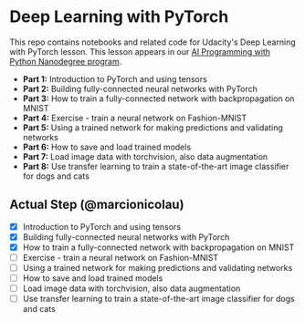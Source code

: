 # Deep Learning with PyTorch

This repo contains notebooks and related code for Udacity's Deep Learning with PyTorch lesson. This lesson appears in our [AI Programming with Python Nanodegree program](https://www.udacity.com/course/ai-programming-python-nanodegree--nd089).

* **Part 1:** Introduction to PyTorch and using tensors
* **Part 2:** Building fully-connected neural networks with PyTorch
* **Part 3:** How to train a fully-connected network with backpropagation on MNIST
* **Part 4:** Exercise - train a neural network on Fashion-MNIST
* **Part 5:** Using a trained network for making predictions and validating networks
* **Part 6:** How to save and load trained models
* **Part 7:** Load image data with torchvision, also data augmentation
* **Part 8:** Use transfer learning to train a state-of-the-art image classifier for dogs and cats

## Actual Step (@marcionicolau)

- [X] Introduction to PyTorch and using tensors
- [X] Building fully-connected neural networks with PyTorch
- [X] How to train a fully-connected network with backpropagation on MNIST
- [ ] Exercise - train a neural network on Fashion-MNIST
- [ ] Using a trained network for making predictions and validating networks
- [ ] How to save and load trained models
- [ ] Load image data with torchvision, also data augmentation
- [ ] Use transfer learning to train a state-of-the-art image classifier for dogs and cats
